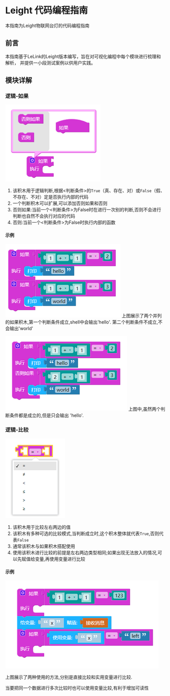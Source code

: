 # Leight 代码编程指南

本指南为Leight物联网台灯的代码编程指南

## 前言

本指南基于LeLink的Leight版本编写，旨在对可视化编程中每个模块进行梳理和解析，
并提供一小段测试案例以供用户实践。

## 模块详解

### 逻辑-如果

![](leightBlocklyImg/if.png)

1. 该积木用于逻辑判断,根据<判断条件>的`True`（真、存在、对）或`False`（假、不存在、不对）定是否执行内部的代码
2. 一个判断积木可以扩展,可以添加否则如果和否则
3. 否则如果:当前一个<判断条件>为False时在进行一次别的判断,否则不会进行判断也自然不会执行对应的代码
4. 否则:当前一个<判断条件>为False时执行内部的函数
#### 示例

![](leightBlocklyImg/if2.png)
上图展示了两个并列的如果积木,第一个判断条件成立,shell中会输出'hello'. 第二个判断条件不成立,不会输出'world'


![](leightBlocklyImg/if3.png)
上图中,虽然两个判断条件都是成立的,但是只会输出 'hello'.

### 逻辑-比较
![](leightBlocklyImg/logica.png)

1. 该积木用于比较左右两边的值
2. 该积木有多种可选的比较模式,当判断成立时,这个积木整体就代表`True`,否则代表`False`
3. 通常该积木与如果积木搭配使用
4. 使用该积木进行比较的前提是左右两边类型相同;如果出现无法放入的情况,可以先赋值给变量,再使用变量进行比较

#### 示例
![img.png](leightBlocklyImg/logica2.png)

上图展示了两种使用的方法,分别是直接比较和实用变量进行比较.

当要把同一个数据进行多次比较时也可以使用变量比较,有利于增加可读性



















